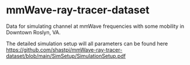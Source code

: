 # mmWave-ray-tracer-dataset
Data for simulating channel at mmWave frequencies with some mobility in Downtown Roslyn, VA.

The detailed simulation setup will all parameters can be found here https://github.com/shastpi/mmWave-ray-tracer-dataset/blob/main/SimSetup/SimulationSetup.pdf
